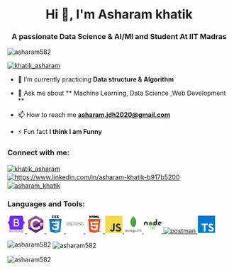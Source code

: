 <h1 align="center">Hi 👋, I'm Asharam khatik</h1>
<h3 align="center">A passionate Data Science & AI/Ml  and Student At IIT Madras</h3>

<p align="left"> <img src="https://source.unsplash.com/1400x400/?code,apple,data-analysis,professional" alt="asharam582" /> </p>

<p align="left"> <a href="https://twitter.com/khatik_asharam" target="blank"><img src="https://img.shields.io/twitter/follow/khatik_asharam?logo=twitter&style=for-the-badge" alt="khatik_asharam" /></a> </p>

- 🌱 I’m currently practicing **Data structure & Algorithm**

- 💬 Ask me about ** Machine Learning, Data Science ,Web Development **

- 📫 How to reach me **asharam.jdh2020@gmail.com**

- ⚡ Fun fact **I think I am Funny**

<h3 align="left">Connect with me:</h3>
<p align="left">
<a href="https://twitter.com/khatik_asharam" target="blank"><img align="center" src="https://raw.githubusercontent.com/rahuldkjain/github-profile-readme-generator/master/src/images/icons/Social/twitter.svg" alt="khatik_asharam" height="30" width="40" /></a>
<a href="https://linkedin.com/in/https://www.linkedin.com/in/asharam-khatik-b917b5200" target="blank"><img align="center" src="https://raw.githubusercontent.com/rahuldkjain/github-profile-readme-generator/master/src/images/icons/Social/linked-in-alt.svg" alt="https://www.linkedin.com/in/asharam-khatik-b917b5200" height="30" width="40" /></a>
<a href="https://instagram.com/asharam_khatik" target="blank"><img align="center" src="https://raw.githubusercontent.com/rahuldkjain/github-profile-readme-generator/master/src/images/icons/Social/instagram.svg" alt="asharam_khatik" height="30" width="40" /></a>
</p>

<h3 align="left">Languages and Tools:</h3>
<p align="left"> <a href="https://getbootstrap.com" target="_blank" rel="noreferrer"> <img src="https://raw.githubusercontent.com/devicons/devicon/master/icons/bootstrap/bootstrap-plain-wordmark.svg" alt="bootstrap" width="40" height="40"/> </a> <a href="https://www.w3schools.com/cs/" target="_blank" rel="noreferrer"> <img src="https://raw.githubusercontent.com/devicons/devicon/master/icons/csharp/csharp-original.svg" alt="csharp" width="40" height="40"/> </a> <a href="https://www.w3schools.com/css/" target="_blank" rel="noreferrer"> <img src="https://raw.githubusercontent.com/devicons/devicon/master/icons/css3/css3-original-wordmark.svg" alt="css3" width="40" height="40"/> </a> <a href="https://expressjs.com" target="_blank" rel="noreferrer"> <img src="https://raw.githubusercontent.com/devicons/devicon/master/icons/express/express-original-wordmark.svg" alt="express" width="40" height="40"/> </a> <a href="https://www.w3.org/html/" target="_blank" rel="noreferrer"> <img src="https://raw.githubusercontent.com/devicons/devicon/master/icons/html5/html5-original-wordmark.svg" alt="html5" width="40" height="40"/> </a> <a href="https://developer.mozilla.org/en-US/docs/Web/JavaScript" target="_blank" rel="noreferrer"> <img src="https://raw.githubusercontent.com/devicons/devicon/master/icons/javascript/javascript-original.svg" alt="javascript" width="40" height="40"/> </a> <a href="https://www.mongodb.com/" target="_blank" rel="noreferrer"> <img src="https://raw.githubusercontent.com/devicons/devicon/master/icons/mongodb/mongodb-original-wordmark.svg" alt="mongodb" width="40" height="40"/> </a> <a href="https://nodejs.org" target="_blank" rel="noreferrer"> <img src="https://raw.githubusercontent.com/devicons/devicon/master/icons/nodejs/nodejs-original-wordmark.svg" alt="nodejs" width="40" height="40"/> </a> <a href="https://postman.com" target="_blank" rel="noreferrer"> <img src="https://www.vectorlogo.zone/logos/getpostman/getpostman-icon.svg" alt="postman" width="40" height="40"/> </a> <a href="https://www.typescriptlang.org/" target="_blank" rel="noreferrer"> <img src="https://raw.githubusercontent.com/devicons/devicon/master/icons/typescript/typescript-original.svg" alt="typescript" width="40" height="40"/> </a> </p>

<p><img align="left" src="https://github-readme-stats.vercel.app/api/top-langs?username=asharam582&show_icons=true&locale=en&layout=compact" alt="asharam582" /></p>

<p>&nbsp;<img align="center" src="https://github-readme-stats.vercel.app/api?username=asharam582&show_icons=true&locale=en" alt="asharam582" /></p>

<p><img align="center" src="https://github-readme-streak-stats.herokuapp.com/?user=asharam582&" alt="asharam582" /></p>
